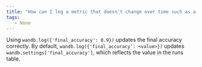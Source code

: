 ```yaml
---
title: "How can I log a metric that doesn't change over time such as a final evaluation accuracy?"
tags:
   - None
---
```

Using `wandb.log({'final_accuracy': 0.9})` updates the final accuracy correctly. By default, `wandb.log({'final_accuracy': <value>})` updates `wandb.settings['final_accuracy']`, which reflects the value in the runs table.